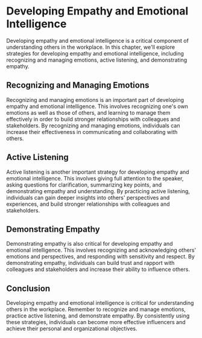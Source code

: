 Developing Empathy and Emotional Intelligence
==============================================================================

Developing empathy and emotional intelligence is a critical component of understanding others in the workplace. In this chapter, we'll explore strategies for developing empathy and emotional intelligence, including recognizing and managing emotions, active listening, and demonstrating empathy.

Recognizing and Managing Emotions
---------------------------------

Recognizing and managing emotions is an important part of developing empathy and emotional intelligence. This involves recognizing one's own emotions as well as those of others, and learning to manage them effectively in order to build stronger relationships with colleagues and stakeholders. By recognizing and managing emotions, individuals can increase their effectiveness in communicating and collaborating with others.

Active Listening
----------------

Active listening is another important strategy for developing empathy and emotional intelligence. This involves giving full attention to the speaker, asking questions for clarification, summarizing key points, and demonstrating empathy and understanding. By practicing active listening, individuals can gain deeper insights into others' perspectives and experiences, and build stronger relationships with colleagues and stakeholders.

Demonstrating Empathy
---------------------

Demonstrating empathy is also critical for developing empathy and emotional intelligence. This involves recognizing and acknowledging others' emotions and perspectives, and responding with sensitivity and respect. By demonstrating empathy, individuals can build trust and rapport with colleagues and stakeholders and increase their ability to influence others.

Conclusion
----------

Developing empathy and emotional intelligence is critical for understanding others in the workplace. Remember to recognize and manage emotions, practice active listening, and demonstrate empathy. By consistently using these strategies, individuals can become more effective influencers and achieve their personal and organizational objectives.

